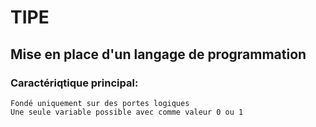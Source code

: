 # TIPE
## Mise en place d'un langage de programmation
### Caractériqtique principal:
```
Fondé uniquement sur des portes logiques
Une seule variable possible avec comme valeur 0 ou 1
```
